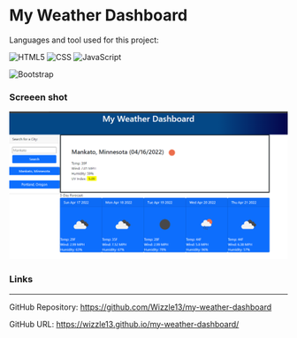 # My Weather Dashboard

Languages and tool used for this project:

![HTML5](https://img.shields.io/badge/HTML5-E34F26?style=plastic&logo=html5&logoColor=white)
![CSS](https://img.shields.io/badge/CSS3-1572B6?style=plastic&logo=css3&logoColor=white)
![JavaScript](https://img.shields.io/badge/-JavaScript-F7DF1E?style=plastic&logo=Javascript&logoColor=white)

![Bootstrap](https://img.shields.io/badge/Bootstrap-563D7C?plastic&logo=bootstrap&logoColor=white)


### Screeen shot
![Screen shot](./Assets/images/screenshot_fs.png)

### Links
***
GitHub Repository: <https://github.com/Wizzle13/my-weather-dashboard>

GitHub URL: <https://wizzle13.github.io/my-weather-dashboard/>